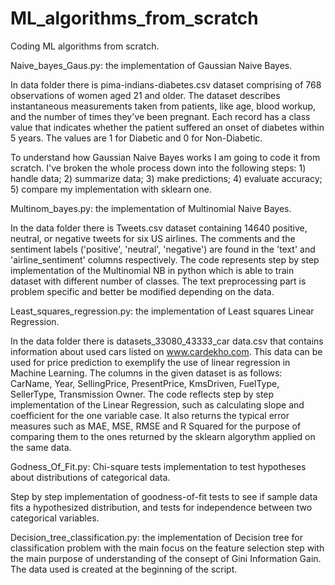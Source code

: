 # ML_algorithms_from_scratch
Coding ML algorithms from scratch.

Naive_bayes_Gaus.py: the implementation of Gaussian Naive Bayes. 

In data folder there is pima-indians-diabetes.csv dataset comprising of 768 observations of women aged 21 and older. The dataset describes 
instantaneous measurements taken from patients, like age, blood workup, and the number of times they've been pregnant. Each record has a 
class value that indicates whether the patient suffered an onset of diabetes within 5 years. The values are 1 for Diabetic and 0 for 
Non-Diabetic.

To understand how Gaussian Naive Bayes works I am going to code it from scratch. I've broken the whole process down into the following steps: 1) handle data; 2) summarize data; 3) make predictions; 4) evaluate accuracy; 5) compare my implementation with sklearn one.

Multinom_bayes.py: the implementation of Multinomial Naive Bayes.

In the data folder there is Tweets.csv dataset containing 14640 positive, neutral, or negative tweets for six US airlines. The comments and the sentiment labels ('positive', 'neutral', 'negative') are found in the 'text' and 'airline_sentiment' columns respectively.
The code represents step by step implementation of the Multinomial NB in python which is able to train dataset with different number of classes. The text preprocessing part is problem specific and better be modified depending on the data.

Least_squares_regression.py: the implementation of Least squares Linear Regression.

In the data folder there is datasets_33080_43333_car data.csv that contains information about used cars listed on www.cardekho.com. This data can be used for price prediction to exemplify the use of linear regression in Machine Learning. The columns in the given dataset is as follows: CarName, Year, SellingPrice, PresentPrice, KmsDriven, FuelType, SellerType, Transmission Owner. The code reflects step by step implementation of the Linear Regression, such as calculating slope and coefficient for the one variable case. It also returns the typical error measures such as MAE, MSE, RMSE and R Squared for the purpose of comparing them to the ones returned by the sklearn algorythm applied on the same data.

Godness_Of_Fit.py: Chi-square tests implementation to test hypotheses about distributions of categorical data.

Step by step implementation of goodness-of-fit tests to see if sample data fits a hypothesized distribution, and tests for independence between two categorical variables.

Decision_tree_classification.py: the implementation of Decision tree for classification problem with the main focus on the feature selection step with the main purpose of understanding of the consept of Gini Information Gain. The data used is created at the beginning of the script.


